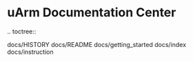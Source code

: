 uArm Documentation Center
==================================================
.. toctree::

   docs/HISTORY
   docs/README
   docs/getting_started
   docs/index
   docs/instruction
